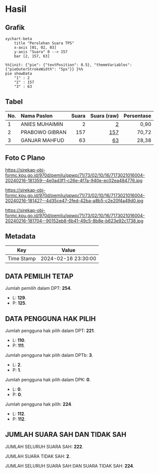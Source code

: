 # Hasil

## Grafik

```mermaid
xychart-beta
    title "Perolehan Suara TPS"
    x-axis [01, 02, 03]
    y-axis "Suara" 0 --> 157
    bar [2, 157, 63]
```

```mermaid
%%{init: {"pie": {"textPosition": 0.5}, "themeVariables": {"pieOuterStrokeWidth": "5px"}} }%%
pie showData
    "1" : 2
    "2" : 157
    "3" : 63
```

## Tabel

| No. | Nama Paslon    | Suara | Suara (raw) | Persentase |
|:--- |:-------------- | -----:| -----------:| ----------:|
| 1   | ANIES MUHAIMIN | 2     | [2][p-1]    | 0,90       |
| 2   | PRABOWO GIBRAN | 157   | [157][p-2]  | 70,72      |
| 3   | GANJAR MAHFUD  | 63    | [63][p-3]   | 28,38      |


[p-1]: https://github.com/gigit-pemilu/pemilu-2024-71-sulawesi-utara/blob/main/pilpres/hitung-suara/sub/71-sulawesi-utara/sub/73-kota-tomohon/sub/02-tomohon-tengah/sub/1016-matani-dua/sub/004-tps/sub/paslon-1.txt
[p-2]: https://github.com/gigit-pemilu/pemilu-2024-71-sulawesi-utara/blob/main/pilpres/hitung-suara/sub/71-sulawesi-utara/sub/73-kota-tomohon/sub/02-tomohon-tengah/sub/1016-matani-dua/sub/004-tps/sub/paslon-2.txt
[p-3]: https://github.com/gigit-pemilu/pemilu-2024-71-sulawesi-utara/blob/main/pilpres/hitung-suara/sub/71-sulawesi-utara/sub/73-kota-tomohon/sub/02-tomohon-tengah/sub/1016-matani-dua/sub/004-tps/sub/paslon-3.txt

## Foto C Plano

https://sirekap-obj-formc.kpu.go.id/970d/pemilu/ppwp/71/73/02/10/16/7173021016004-20240216-181359--4e0ad3f1-c26e-4f7a-940e-ec02ea484776.jpg

https://sirekap-obj-formc.kpu.go.id/970d/pemilu/ppwp/71/73/02/10/16/7173021016004-20240216-181427--4d35ce47-2fed-42ba-a8b5-c2e20f4a49d0.jpg

https://sirekap-obj-formc.kpu.go.id/970d/pemilu/ppwp/71/73/02/10/16/7173021016004-20240216-181704--90152eb8-6b41-49c5-8b8e-b623e92c1738.jpg


## Metadata

| Key        | Value               |
| ---------- | ------------------- |
| Time Stamp | 2024-02-16 23:30:00 |


## DATA PEMILIH TETAP

Jumlah pemilih dalam DPT: **254**.
 * L: **129**.
 * P: **125**.

## DATA PENGGUNA HAK PILIH

Jumlah pengguna hak pilih dalam DPT: **221**.
 * L: **110**.
 * P: **111**.

Jumlah pengguna hak pilih dalam DPTb: **3**.
 * L: **2**.
 * P: **1**.

Jumlah pengguna hak pilih dalam DPK: **0**.
 * L: **0**.
 * P: **0**.

Jumlah pengguna hak pilih: **224**.
 * L: **112**.
 * P: **112**.

## JUMLAH SUARA SAH DAN TIDAK SAH

JUMLAH SELURUH SUARA SAH: **222**.

JUMLAH SUARA TIDAK SAH: **2**.

JUMLAH SELURUH SUARA SAH DAN SUARA TIDAK SAH: **224**.


